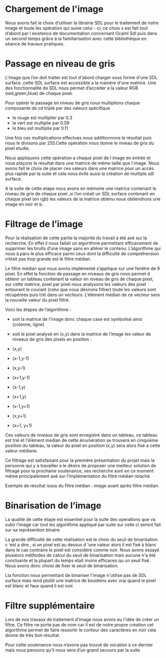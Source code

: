 # Chargement de l'image

Nous avons fait le choix d‘utiliser la librairie SDL pour le traitement de notre
image et toute les opération qui suive celui - ci, ce choix s est fait tout
d’abord par l existence de documentation concernant Ocaml Sdl puis dans un
second temps grâce à la familiarisation avec cette bibliothèque en séance de
travaux pratiques.

# Passage en niveau de gris

L'image que l’on doit traiter est tout d'abord charger sous forme d'une SDL
surface ,cette SDL surface est accessible a la manière d'une matrice.  Une des
fonctionnalité de SDL nous permet d’accéder a la valeur RGB (red,green,blue) de
chaque pixel.

Pour opérer le passage en niveau de gris nous multiplions chaque composante de
cd triplé par des valeurs spécifique

- le rouge est multiplier par 0.3
- le vert est multiplie par 0.59
- le bleu est multiplie par 0.11

Une fois ces multiplications effectues nous additionnons le résultat puis nous
le divisons par 255.Cette opération nous donne le niveau de gris du pixel
etudie.

Nous appliquons cette opération a chaque pixel de l image en entrée et nous
plaçons le résultat dans une matrice de même taille que l image.  Nous avons
fait le choix de placer ces valeurs dans une matrice pour un accès plus rapide
par la suite et cela nous évite aussi la création de multiple sdl surface.

A la suite de cette etape nous avons en mémoire une matrice contenant le niveau
de gris de chaque pixel ,si l’on créait un SDL surface contenant en chaque pixel
(en rgb) les valeurs de la matrice obtenu nous obtiendrons une image en noir et
b.

# Filtrage de l’image

Pour la réalisation de cette partie la majorité du travail à été axé sur la
recherche. En effet il nous fallait un algorithme permettant efficacement de
supprimer les bruits d’une image sans en altérer le contenu. L’algorithme qui
nous à paru le plus efficace parmi ceux dont la difficulté de compréhension
n‘était pas trop grande est le filtre médian.

Le filtre médian que nous avons implémenté s’applique sur une fenêtre de 9
pixel. En effet la fonction de passage en niveaux de gris nous permet d obtenir
un tableau contenant la valeur en niveau de gris de chaque pixel, sur cette
matrice, pixel par pixel nous analysons les valeurs des pixel entourant le
courant (celui que nous désirons filtrer) toute les valeurs sont récupérées puis
trié dans un vecteurs. L‘élément médian de ce vecteur sera la nouvelle valeur du
pixel filtré.

Voici les étapes de l’algorithme :

- soit la matrice de l'image donc chaque case est symbolisé ainsi (colonne,
ligne)
- soit le pixel analysé en (x,y) dans la matrice de l’image les valeur de
niveaux de gris des pixels en position :

- (x,y)
- (x-1,y-1)
- (x,y-1)
- (x+1,y-1)
- (x-1,y)
- (x+1,y)
- (x-1,y+1)
- (x,y+1)
- (x+1,  y+1)

Ces valeurs de niveaux de gris sont enregistré dans un tableau, ce tableau est
trié et l'élément médian de cette énumération se trouvera en cinquième position
du tableau, la valeur du pixel en position (x,y) sera alors fixé a cette valeur
médiane.

Ce filtrage est satisfaisant pour la première présentation du projet mais la
personne qui y a travailler a le désirs de proposer une meilleur solution de
filtrage pour la prochaine soutenance, ses recherche sont en ce moment même
principalement axé sur l’implémentation du filtre médian relaché.

Exemple de résultat issus du filtre médian : image avant après filtre médian.

# Binarisation de l’image

La qualité de cette étape est essentiel pour la suite des operations que va
subir l’image car tout les algorithme appliqué par suite sur celle ci seront
fait sur sa représention binaire.

La grande difficulté de cette réalisation est le choix du seuil de binarisation
c ‘est a dire , si un pixel est au dessus d ‘une valeur alors il est fixé à
blanc dans le cas contraire le pixel est considéré comme noir. Nous avons essayé
plusieurs méthodes de calcul du seuil de binarisation mais aucune n'a été
concluante et la plupart du temps etait moins efficaces qu un seuil fixé.  Nous
avons donc choisi de fixer le seuil de binarisation.

Lla fonction nous permettant de binariser l'image n'utilise pas de SDL surface
mais rend plutôt une matrice de booléens avec vrai quand le pixel est blanc et
faux quand il est noir.

# Filtre supplémentaire

Lors de nos travaux de traitement d’image nous avons eu l'idée de créer un
filtre. Ce filtre ne porte pas de nom car il est de notre propre création cet
algorithme permet de faire ressortir le contour des caractères en noir cela
donne de très bon résultat.

Pour cette soutenance nous n’avons pas trouvé de vocation à ce dernier mais nous
pensons qu’il nous sera d’un grand secours par la suite.
